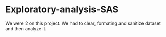# Exploratory-analysis-SAS
We were 2 on this project. We had to clear, formating and sanitize dataset and then analyze it. 

